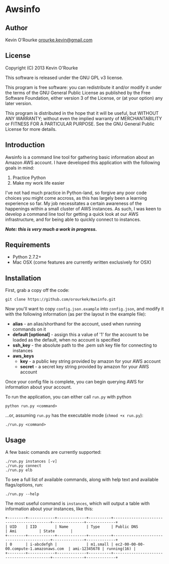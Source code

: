 Awsinfo
=======

## Author

Kevin O'Rourke
orourke.kevin@gmail.com

## License

Copyright (C) 2013 Kevin O'Rourke

This software is released under the GNU GPL v3 license.

This program is free software: you can redistribute it and/or modify
it under the terms of the GNU General Public License as published by
the Free Software Foundation, either version 3 of the License, or
(at your option) any later version.

This program is distributed in the hope that it will be useful,
but WITHOUT ANY WARRANTY; without even the implied warranty of
MERCHANTABILITY or FITNESS FOR A PARTICULAR PURPOSE.  See the
GNU General Public License for more details.

## Introduction

Awsinfo is a command line tool for gathering basic information about an Amazon AWS account. I have developed this application with the following goals in mind:

1. Practice Python
2. Make my work life easier

I've not had much practice in Python-land, so forgive any poor code choices you might come accross, as this has largely been a learning experience so far.
My job necessitates a certain awareness of the happenings within a small cluster of AWS instances. As such, I was keen to develop a command line tool for getting a quick look at our AWS infrastructure, and for being able to quickly connect to instances.

***Note: this is very much a work in progress.***

## Requirements

+ Python 2.7.2+
+ Mac OSX (come features are currently written exclusively for OSX)

## Installation

First, grab a copy off the code:

	git clone https://github.com/orourkek/Awsinfo.git

Now you'll want to copy `config.json.example` into `config.json`, and modify it with the following information (as per the layout in the example file):

+ **alias** - an alias/shorthand for the account, used when running commands on it
+ **default [optional]** - assign this a value of '1' for the account to be loaded as the default, when no account is specified
+ **ssh_key** - the absolute path to the .pem ssh key file for connecting to instances
+ **aws_keys**
  - **key** - a public key string provided by amazon for your AWS account
  - **secret** - a secret key string provided by amazon for your AWS account

Once your config file is complete, you can begin querying AWS for information about your account.

To run the application, you can either call `run.py` with python

	python run.py <command>

...or, assuming `run.py` has the executable mode (`chmod +x run.py`):

	./run.py <command>

## Usage

A few basic comands are currently supported:

	./run.py instances [-v]
	./run.py connect
	./run.py elb

To see a full list of available commands, along with help text and available flags/options, run:

	./run.py --help


The most useful command is `instances`, which will output a table with information about your instances, like this:

	+--------+------------+-------------+----------+------------------------------------------+--------------+-------------+
	| UID	 | IID		  | Name		| Type	   | Public DNS								  | Ami			 | State	   |
	+--------+------------+-------------+----------+------------------------------------------+--------------+-------------+
	| 0		 | i-abcdefgh |				| m1.small | ec2-00-00-00-00.compute-1.amazonaws.com  | ami-12345678 | running(16) |
	+--------+------------+-------------+----------+------------------------------------------+--------------+-------------+


